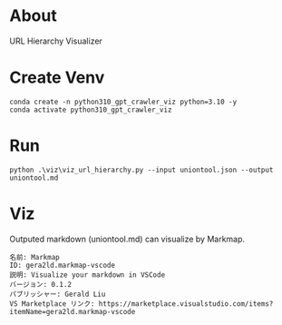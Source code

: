 # About

URL Hierarchy Visualizer

# Create Venv

```
conda create -n python310_gpt_crawler_viz python=3.10 -y
conda activate python310_gpt_crawler_viz
```

# Run

```
python .\viz\viz_url_hierarchy.py --input uniontool.json --output uniontool.md
```

# Viz

Outputed markdown (uniontool.md) can visualize by Markmap.

```
名前: Markmap
ID: gera2ld.markmap-vscode
説明: Visualize your markdown in VSCode
バージョン: 0.1.2
パブリッシャー: Gerald Liu
VS Marketplace リンク: https://marketplace.visualstudio.com/items?itemName=gera2ld.markmap-vscode
```
